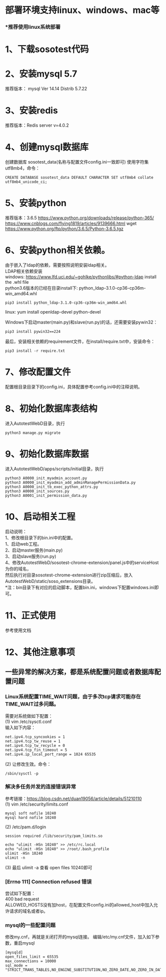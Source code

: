 # 部署环境支持linux、windows、mac等
### *推荐使用linux系统部署

# 1、下载sosotest代码

# 2、安装mysql 5.7
推荐版本： mysql  Ver 14.14 Distrib 5.7.22

# 3、安装redis 
推荐版本：Redis server v=4.0.2

# 4、创建mysql数据库 
创建数据库 sosotest_data(名称与配置文件config.ini一致即可)
使用字符集utf8mb4，命令：
```
CREATE DATABASE sosotest_data DEFAULT CHARACTER SET utf8mb4 collate utf8mb4_unicode_ci;
```

# 5、安装python
推荐版本：3.6.5 
https://www.python.org/downloads/release/python-365/
https://www.cnblogs.com/flying1819/articles/9139666.html
wget https://www.python.org/ftp/python/3.6.5/Python-3.6.5.tgz

# 6、安装python相关依赖。
由于嵌入了ldap的依赖，需要按照说明安装ldap相关。<br>
LDAP相关依赖安装<br>
windows: https://www.lfd.uci.edu/~gohlke/pythonlibs/#python-ldap  install the .whl file<br>
         python3.6版本的已经在目录install下: python_ldap-3.1.0-cp36-cp36m-win_amd64.whl<br>
```
pip3 install python_ldap-3.1.0-cp36-cp36m-win_amd64.whl
```
linux:   yum install openldap-devel python-devel<br>

Windows下启动master(main.py)和slave(run.py)的话，还需要安装pywin32：<br>
```
pip3 install pywin32==224
```
最后，安装相关依赖的requirement文件，在install/require.txt中，安装命令：<br>
```
pip3 install -r require.txt
```

# 7、修改配置文件
配置根目录目录下的config.ini，具体配置参考config.ini中的注释说明。<br>

# 8、初始化数据库表结构
进入AutotestWebD目录，执行<br>
```
python3 manage.py migrate
```

# 9、初始化数据库数据
进入AutotestWebD/apps/scripts/initial目录，执行 <br>
```
python3 A0000_init_myadmin_account.py
python3 A0000_init_myadmin_add_adminManagePermissionData.py
python3 A0000_init_tb_exec_python_attrs.py
python3 A0000_init_sources.py
python3 A0001_init_permission_data.py
```

# 10、启动相关工程
启动说明：<br>
1、修改根目录下的bin.ini中的配置。<br>
1、启动web工程。<br>
2、启动master服务(main.py)<br>
3、启动slave服务(run.py)<br>
4、修改AutotestWebD/sosotest-chrome-extension/panel.js中的serviceHost为你的域名，<br>
然后执行对目录sosotest-chrome-extension进行zip压缩后，放入AutotestWebD/static/soso_extensions目录。<br>
*注：bin目录下有对应的启动脚本，配置bin.ini，windows下配置windows.ini即可。

# 11、正式使用
参考使用文档

# 12、其他注意事项
## 一些异常的解决方案，都是系统配置问题或者数据库配置问题
### Linux系统配置TIME_WAIT问题，由于多次tcp请求可能存在TIME_WAIT过多问题。
需要对系统做如下配置：<br>
(1) vim /etc/sysctl.conf<br>
输入如下内容：<br>
```
net.ipv4.tcp_syncookies = 1
net.ipv4.tcp_tw_reuse = 1
net.ipv4.tcp_tw_recycle = 0
net.ipv4.tcp_fin_timeout = 5
net.ipv4.ip_local_port_range = 1024 65535
```
(2)  让修改生效。命令：
```
/sbin/sysctl -p
```

### 解决多任务并发的连接错误异常
参考链接：https://blog.csdn.net/duan19056/article/details/51210110<br>
(1) vim /etc/security/limits.conf<br>
```
mysql soft nofile 10240
mysql hard nofile 10240
```
(2) /etc/pam.d/login<br>
```
session required /lib/security/pam_limits.so

echo "ulimit -HSn 10240" >> /etc/rc.local
echo "ulimit -HSn 10240" >> /root/.bash_profile
ulimit -HSn 10240
ulimit -n
```

(3) 最后 ulimit -a 查看 open files 10240即可<br>

### [Errno 111] Connection refused 错误
尝试如下配置：<br>
400 bad request<br>
ALLOWED_HOSTS没有加host，在配置文件config.ini的allowed_host中加入允许请求的域名或者ip。<br>

### mysql的一些配置问题
修改my.cnf，再就是关闭打开的mysql连接。 编辑/etc/my.cnf文件，加入如下参数，重启mysql<br>
```
[mysqld]
open_files_limit = 65535
max_connections = 10000
sql_mode = "STRICT_TRANS_TABLES,NO_ENGINE_SUBSTITUTION,NO_ZERO_DATE,NO_ZERO_IN_DATE,ERROR_FOR_DIVISION_BY_ZERO,NO_AUTO_CREATE_USER"
```